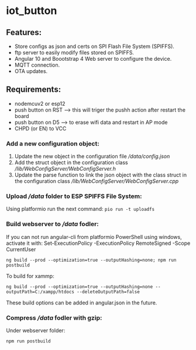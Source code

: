 # iot_button

## Features:

* Store configs as json and certs on SPI Flash File System (SPIFFS).
* ftp server to easily modify files stored on SPIFFS.
* Angular 10 and Boootstrap 4 Web server to configure the device.
* MQTT connection.
* OTA updates.

## Requirements:

* nodemcuv2 or esp12
* push button on RST --> this will triger the pushh action after restart the board
* push button on D5 --> to erase wifi data and restart in AP mode
* CHPD (or EN) to VCC

### Add a new configuration object:
1. Update the new object in the configuration file _/data/config.json_
2. Add the struct object in the configuration class _/lib/WebConfigServer/WebConfigServer.h_
3. Update the parse function to link the json object with the class struct in the configuration class _/lib/WebConfigServer/WebConfigServer.cpp_

### Upload _/data_ folder to ESP SPIFFS File System:

Using platformio run the next command: `pio run -t uploadfs`


### Build webserver to _/data_ fodler:
If you can not run angular-cli from platformio PowerShell using windows, activate it with:
Set-ExecutionPolicy -ExecutionPolicy RemoteSigned -Scope CurrentUser

```console
ng build --prod --optimization=true --outputHashing=none; npm run postbuild
```

To build for xammp:
```console
ng build --prod --optimization=true --outputHashing=none --outputPath=C:/xampp/htdocs --deleteOutputPath=false
```

These build options can be added in angular.json in the future.

### Compress _/data_ fodler with gzip:
Under webserver folder:

```console
npm run postbuild
```
